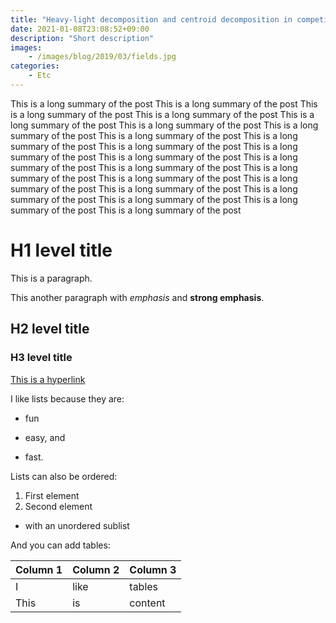 ```yaml
---
title: "Heavy-light decomposition and centroid decomposition in competitive problem solving"
date: 2021-01-08T23:08:52+09:00
description: "Short description"
images:
    - /images/blog/2019/03/fields.jpg
categories:
    - Etc
---
```


This is a long summary of the post This is a long summary of the post This is a long summary of the post This is a long summary of the post This is a long summary of the post This is a long summary of the post This is a long summary of the post This is a long summary of the post This is a long summary of the post This is a long summary of the post This is a long summary of the post This is a long summary of the post This is a long summary of the post This is a long summary of the post This is a long summary of the post This is a long summary of the post This is a long summary of the post This is a long summary of the post This is a long summary of the post This is a long summary of the post This is a long summary of the post This is a long summary of the post

<!--more-->

# H1 level title

This is a paragraph.

This another paragraph with *emphasis* and **strong emphasis**.

## H2 level title
### H3 level title

[This is a hyperlink](http://www.google.com/)

I like lists because they are:

- fun
+ easy, and
* fast.

Lists can also be ordered:

1. First element
2. Second element
  - with an unordered sublist

And you can add tables:

| Column 1 | Column 2 | Column 3 |
| -------- | -------- | -------- |
| I        | like     | tables   |
| This     | is       | content  |